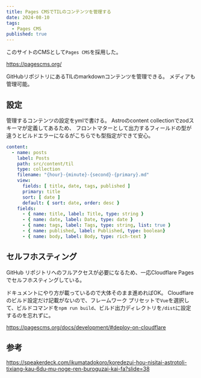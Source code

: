 ```yaml
---
title: Pages CMSでTILのコンテンツを管理する
date: 2024-08-10
tags:
  - Pages CMS
published: true
---
```

このサイトのCMSとして`Pages CMS`を採用した。

https://pagescms.org/

GitHubリポジトリにあるTILのmarkdownコンテンツを管理できる。 メディアも管理可能。

## 設定

管理するコンテンツの設定をymlで書ける。 Astroのcontent collectionでzodスキーマが定義してあるため、 フロントマターとして出力するフィールドの型が違うとビルドエラーになるがこちらでも型指定ができて安心。

```yml:.pages.yml
content:
  - name: posts
    label: Posts
    path: src/content/til
    type: collection
    filename: "{hour}-{minute}-{second}-{primary}.md"
    view:
      fields: [ title, date, tags, published ]
      primary: title
      sort: [ date ]
      default: { sort: date, order: desc }
    fields:
      - { name: title, label: Title, type: string }
      - { name: date, label: Date, type: date }
      - { name: tags, label: Tags, type: string, list: true }
      - { name: published, label: Published, type: boolean}
      - { name: body, label: Body, type: rich-text }
```

## セルフホスティング

GitHub リポジトリへのフルアクセスが必要になるため、一応Cloudflare Pagesでセルフホスティングしている。

ドキュメントにやり方が載っているので大体そのまま進めればOK。 Cloudflareのビルド設定だけ記載がないので、フレームワーク プリセットで`Vue`を選択して、ビルドコマンドを`npm run build`、ビルド出力ディレクトリを`/dist`に設定するのを忘れずに。

https://pagescms.org/docs/development/#deploy-on-cloudflare

## 参考

https://speakerdeck.com/ikumatadokoro/koredezui-hou-nisitai-astrotoli-tixiang-kau-6du-mu-noge-ren-buroguzai-kai-fa?slide=38